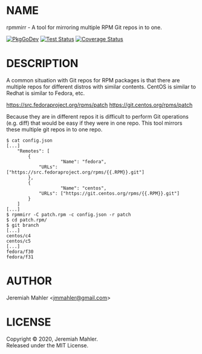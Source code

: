 # NAME

rpmmirr - A tool for mirroring multiple RPM Git repos in to one.

[![PkgGoDev](https://pkg.go.dev/badge/github.com/jmahler/rpmmirr)](https://pkg.go.dev/github.com/jmahler/rpmmirr)
[![Test Status](https://github.com/jmahler/rpmmirr/workflows/Tests/badge.svg)](https://github.com/jmahler/rpmmirr/actions?query=workflow%3ATests)
[![Coverage Status](https://coveralls.io/repos/github/jmahler/rpmmirr/badge.svg?branch=master)](https://coveralls.io/github/jmahler/rpmmirr?branch=master)

# DESCRIPTION

A common situation with Git repos for RPM packages is that there
are multiple repos for different distros with similar contents.
CentOS is similar to Redhat is similar to Fedora, etc.

  https://src.fedoraproject.org/rpms/patch
  https://git.centos.org/rpms/patch

Because they are in different repos it is difficult to perform
Git operations (e.g. diff) that would be easy if they were in
one repo.  This tool mirrors these multiple git repos in to
one repo.


    $ cat config.json
    [...]
        "Remotes": [
            {
                        "Name": "fedora",
                "URLs": ["https://src.fedoraproject.org/rpms/{{.RPM}}.git"]
            },
            {
                        "Name": "centos",
                "URLs": ["https://git.centos.org/rpms/{{.RPM}}.git"]
            }
        ]
    [...]
    $ rpmmirr -C patch.rpm -c config.json -r patch
    $ cd patch.rpm/
    $ git branch
    [...]
    centos/c4
    centos/c5
    [...]
    fedora/f30
    fedora/f31

# AUTHOR

Jeremiah Mahler &lt;jmmahler@gmail.com&gt;

# LICENSE

Copyright &copy; 2020, Jeremiah Mahler.<br>
Released under the MIT License.
